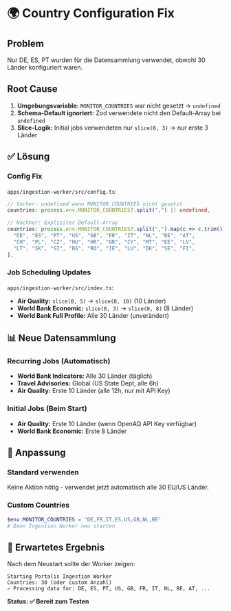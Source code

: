 # 🌍 Country Configuration Fix

## Problem
Nur DE, ES, PT wurden für die Datensammlung verwendet, obwohl 30 Länder konfiguriert waren.

## Root Cause
1. **Umgebungsvariable:** `MONITOR_COUNTRIES` war nicht gesetzt → `undefined`
2. **Schema-Default ignoriert:** Zod verwendete nicht den Default-Array bei `undefined`
3. **Slice-Logik:** Initial jobs verwendeten nur `slice(0, 3)` → nur erste 3 Länder

## ✅ Lösung

### Config Fix
`apps/ingestion-worker/src/config.ts`:
```typescript
// Vorher: undefined wenn MONITOR_COUNTRIES nicht gesetzt
countries: process.env.MONITOR_COUNTRIES?.split(",") || undefined,

// Nachher: Expliziter Default-Array
countries: process.env.MONITOR_COUNTRIES?.split(",").map(c => c.trim()) || [
  "DE", "ES", "PT", "US", "GB", "FR", "IT", "NL", "BE", "AT",
  "CH", "PL", "CZ", "HU", "HR", "GR", "CY", "MT", "EE", "LV", 
  "LT", "SK", "SI", "BG", "RO", "IE", "LU", "DK", "SE", "FI",
],
```

### Job Scheduling Updates
`apps/ingestion-worker/src/index.ts`:
- **Air Quality:** `slice(0, 5)` → `slice(0, 10)` (10 Länder)
- **World Bank Economic:** `slice(0, 3)` → `slice(0, 8)` (8 Länder)
- **World Bank Full Profile:** Alle 30 Länder (unverändert)

## 📊 Neue Datensammlung

### Recurring Jobs (Automatisch)
- **World Bank Indicators:** Alle 30 Länder (täglich)
- **Travel Advisories:** Global (US State Dept, alle 6h)
- **Air Quality:** Erste 10 Länder (alle 12h, nur mit API Key)

### Initial Jobs (Beim Start)
- **Air Quality:** Erste 10 Länder (wenn OpenAQ API Key verfügbar)
- **World Bank Economic:** Erste 8 Länder

## 🔧 Anpassung

### Standard verwenden
Keine Aktion nötig - verwendet jetzt automatisch alle 30 EU/US Länder.

### Custom Countries
```powershell
$env:MONITOR_COUNTRIES = "DE,FR,IT,ES,US,GB,NL,BE"
# Dann Ingestion Worker neu starten
```

## 🎯 Erwartetes Ergebnis

Nach dem Neustart sollte der Worker zeigen:
```
Starting Portalis Ingestion Worker
Countries: 30 (oder custom Anzahl)
✓ Processing data for: DE, ES, PT, US, GB, FR, IT, NL, BE, AT, ...
```

**Status: ✅ Bereit zum Testen**
